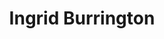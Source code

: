 ---
title: Ingrid Burrington
affiliation:
- class: Spring 2015
  role: Teacher
- class: Fall 2016
  role: Teacher
twitter: lifewinning
github: lifewinning
website: http://lifewinning.com
place: A Small Island Near America
---